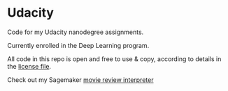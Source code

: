 # Udacity
Code for my Udacity nanodegree assignments.

Currently enrolled in the Deep Learning program.

All code in this repo is open and free to use & copy, according to details in the [license file](LICENSE.md).

Check out my Sagemaker [movie review interpreter](sagemaker/website/index.html)
